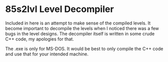 # 85s2lvl Level Decompiler

Included in here is an attempt to make sense of the compiled levels.  It become important to decompile the levels when I noticed there was a few bugs in the level designs.
The decompiler itself is written in some crude C++ code, my apologies for that.

The .exe is only for MS-DOS.  It would be best to only compile the C++ code and use that for your intended machine.
